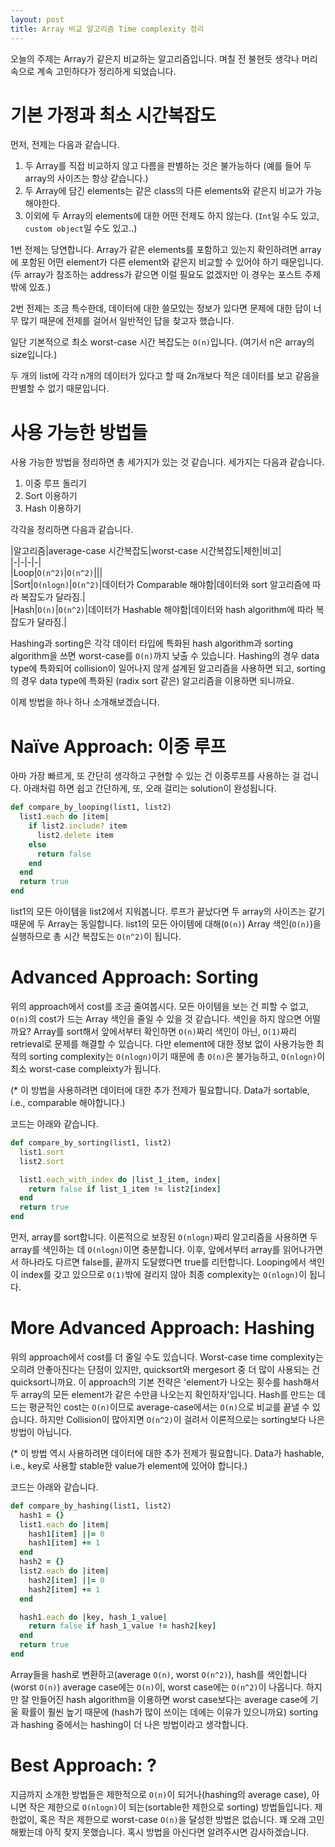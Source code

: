 ```yaml
---
layout: post
title: Array 비교 알고리즘 Time complexity 정리
---
```


오늘의 주제는 Array가 같은지 비교하는 알고리즘입니다. 며칠 전 불현듯 생각나 머리속으로 계속 고민하다가 정리하게 되었습니다.

# 기본 가정과 최소 시간복잡도
먼저, 전제는 다음과 같습니다.  

1. 두 Array를 직접 비교하지 않고 다름을 판별하는 것은 불가능하다 (예를 들어 두 array의 사이즈는 항상 같습니다.)  
2. 두 Array에 담긴 elements는 같은 class의 다른 elements와 같은지 비교가 가능해야한다.  
3. 이외에 두 Array의 elements에 대한 어떤 전제도 하지 않는다. (`Int`일 수도 있고, `custom object`일 수도 있고..)

1번 전제는 당연합니다. Array가 같은 elements를 포함하고 있는지 확인하려면 array에 포함된 어떤 element가 다른 element와 같은지 비교할 수 있어야 하기 때문입니다. (두 array가 참조하는 address가 같으면 이럴 필요도 없겠지만 이 경우는 포스트 주제 밖에 있죠.)  

2번 전제는 조금 특수한데, 데이터에 대한 쓸모있는 정보가 있다면 문제에 대한 답이 너무 많기 때문에 전제를 걸어서 일반적인 답을 찾고자 했습니다.

일단 기본적으로 최소 worst-case 시간 복잡도는 `O(n)`입니다. (여기서 n은 array의 size입니다.)  

두 개의 list에 각각 n개의 데이터가 있다고 할 때 2n개보다 적은 데이터를 보고 같음을 판별할 수 없기 때문입니다.  

# 사용 가능한 방법들
사용 가능한 방법을 정리하면 총 세가지가 있는 것 같습니다. 세가지는 다음과 같습니다.  

1. 이중 루프 돌리기  
2. Sort 이용하기  
3. Hash 이용하기  

각각을 정리하면 다음과 같습니다.  

|알고리즘|average-case 시간복잡도|worst-case 시간복잡도|제한|비고|  
|-|-|-|-|  
|Loop|`O(n^2)`|`O(n^2)`|||  
|Sort|`O(nlogn)`|`O(n^2)`|데이터가 Comparable 해야함|데이터와 sort 알고리즘에 따라 복잡도가 달라짐.|  
|Hash|`O(n)`|`O(n^2)`|데이터가 Hashable 해야함|데이터와 hash algorithm에 따라 복잡도가 달라짐.|  

Hashing과 sorting은 각각 데이터 타입에 특화된 hash algorithm과 sorting algorithm을 쓰면 worst-case를 `O(n)`까지 낮출 수 있습니다.   Hashing의 경우 data type에 특화되어 collision이 일어나지 않게 설계된 알고리즘을 사용하면 되고, sorting의 경우 data type에 특화된 (radix sort 같은) 알고리즘을 이용하면 되니까요.  

이제 방법을 하나 하나 소개해보겠습니다.  

# Naïve Approach: 이중 루프
아마 가장 빠르게, 또 간단히 생각하고 구현할 수 있는 건 이중루프를 사용하는 걸 겁니다. 아래처럼 하면 쉽고 간단하게, 또, 오래 걸리는 solution이 완성됩니다.  

``` ruby
def compare_by_looping(list1, list2)
  list1.each do |item|
    if list2.include? item
      list2.delete item
    else
      return false
    end
  end
  return true
end
```

list1의 모든 아이템을 list2에서 지워봅니다. 루프가 끝났다면 두 array의 사이즈는 같기 때문에 두 Array는 동일합니다. list1의 모든 아이템에 대해(`O(n)`) Array 색인(`O(n)`)을 실행하므로 총 시간 복잡도는 `O(n^2)`이 됩니다.

# Advanced Approach: Sorting
위의 approach에서 cost를 조금 줄여봅시다. 모든 아이템을 보는 건 피할 수 없고, `O(n)`의 cost가 드는 Array 색인을 줄일 수 있을 것 같습니다. 색인을 하지 않으면 어떨까요? Array를 sort해서 앞에서부터 확인하면 `O(n)`짜리 색인이 아닌, `O(1)`짜리 retrieval로 문제를 해결할 수 있습니다. 다만 element에 대한 정보 없이 사용가능한 최적의 sorting complexity는 `O(nlogn)`이기 때문에 총 `O(n)`은 불가능하고, `O(nlogn)`이 최소 worst-case compleixty가 됩니다.  

(* 이 방법을 사용하려면 데이터에 대한 추가 전제가 필요합니다. Data가 sortable, i.e., comparable 해야합니다.)

코드는 아래와 같습니다.

```ruby
def compare_by_sorting(list1, list2)
  list1.sort
  list2.sort

  list1.each_with_index do |list_1_item, index|
    return false if list_1_item != list2[index]
  end
  return true
end
```

먼저, array를 sort합니다. 이론적으로 보장된 `O(nlogn)`짜리 알고리즘을 사용하면 두 array를 색인하는 데 `O(nlogn)`이면 충분합니다. 이후, 앞에서부터 array를 읽어나가면서 하나라도 다르면 false를, 끝까지 도달했다면 true를 리턴합니다. Looping에서 색인이 index를 갖고 있으므로 `O(1)`밖에 걸리지 않아 최종 complexity는 `O(nlogn)`이 됩니다.

# More Advanced Approach: Hashing
위의 approach에서 cost를 더 줄일 수도 있습니다. Worst-case time complexity는 오히려 안좋아진다는 단점이 있지만, quicksort와 mergesort 중 더 많이 사용되는 건 quicksort니까요. 이 approach의 기본 전략은 'element가 나오는 횟수를 hash해서 두 array의 모든 element가 같은 수만큼 나오는지 확인하자'입니다. Hash를 만드는 데 드는 평균적인 cost는 `O(n)`이므로 average-case에서는 `O(n)`으로 비교를 끝낼 수 있습니다. 하지만 Collision이 많아지면 `O(n^2)`이 걸려서 이론적으로는 sorting보다 나은 방법이 아닙니다.  

(* 이 방법 역시 사용하려면 데이터에 대한 추가 전제가 필요합니다. Data가 hashable, i.e., key로 사용할 stable한 value가 element에 있어야 합니다.)

코드는 아래와 같습니다.

```ruby
def compare_by_hashing(list1, list2)
  hash1 = {}
  list1.each do |item|
    hash1[item] ||= 0
    hash1[item] += 1
  end
  hash2 = {}
  list2.each do |item|
    hash2[item] ||= 0
    hash2[item] += 1
  end

  hash1.each do |key, hash_1_value|
    return false if hash_1_value != hash2[key]
  end
  return true
end
```

Array들을 hash로 변환하고(average `O(n)`, worst `O(n^2)`), hash를 색인합니다(worst `O(n)`) average case에는 `O(n)`이, worst case에는 `O(n^2)`이 나옵니다. 하지만 잘 만들어진 hash algorithm을 이용하면 worst case보다는 average case에 기울 확률이 훨씬 높기 때문에 (hash가 많이 쓰이는 데에는 이유가 있으니까요) sorting과 hashing 중에서는 hashing이 더 나은 방법이라고 생각합니다.

# Best Approach: ?
지금까지 소개한 방법들은 제한적으로 `O(n)`이 되거나(hashing의 average case), 아니면 작은 제한으로 `O(nlogn)`이 되는(sortable한 제한으로 sorting) 방법들입니다. 제한없이, 혹은 작은 제한으로 worst-case `O(n)`을 달성한 방법은 없습니다. 꽤 오래 고민해봤는데 아직 찾지 못했습니다. 혹시 방법을 아신다면 알려주시면 감사하겠습니다.
